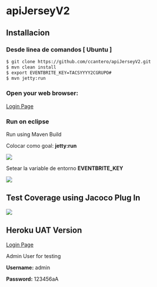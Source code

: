 # apiJerseyV2

## Installacion

### Desde linea de comandos [ Ubuntu ]

```sh
$ git clone https://github.com/ccantero/apiJerseyV2.git
$ mvn clean install
$ export EVENTBRITE_KEY=TACSYYYY2CGRUPO#
$ mvn jetty:run
```

### Open your web browser:

[Login Page](http://localhost:8080/ "link title")


### Run on eclipse

Run using Maven Build

Colocar como goal: **jetty:run**

![](https://image.ibb.co/bvu29K/jetty_run_1.jpg)

Setear la variable de entorno  **EVENTBRITE_KEY**

![](https://image.ibb.co/jc5W3e/jetty_run_2.jpg)


## Test Coverage using Jacoco Plug In

![](https://image.ibb.co/keFOc0/jacoco-20181120.png)

## Heroku UAT Version

[Login Page](https://apieventos-g5.herokuapp.com/ "link title")

Admin User for testing

**Username:** admin
 
**Password:** 123456aA 
 
